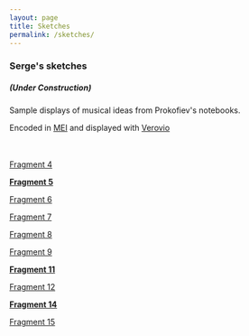 ```yaml
---
layout: page
title: Sketches
permalink: /sketches/
---
```

### Serge's sketches
##### (Under Construction)
Sample displays of musical ideas from Prokofiev's notebooks.

Encoded in [MEI](https://music-encoding.org/) and displayed with [Verovio](https://www.verovio.org/index.xhtml)

<br><br>
<a href="../meimidi/Fragment04midi.html">Fragment 4</a>

<a href="../meimidi/Fragment05midi.html">__Fragment 5__</a>

<a href="../meimidi/Fragment06midi.html">Fragment 6</a>

<a href="../meimidi/Fragment07midi.html">Fragment 7</a>

<a href="../meimidi/Fragment08midi.html">Fragment 8</a>

<a href="../meimidi/Fragment09midi.html">Fragment 9</a>

<a href="../meimidi/Fragment11midi.html">__Fragment 11__</a>

<a href="../meimidi/Fragment12midi.html">Fragment 12</a>

<a href="../meimidi/Fragment14midi.html">__Fragment 14__</a>

<a href="../meimidi/Fragment15midi.html">Fragment 15</a>
